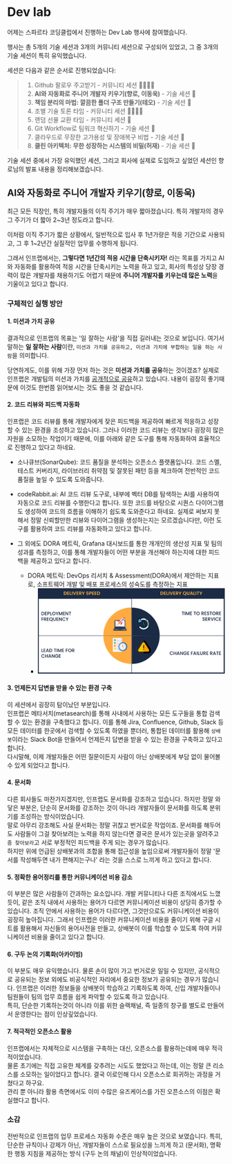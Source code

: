 # Dev lab

어제는 스파르타 코딩클럽에서 진행하는 Dev Lab 행사에 참여했습니다.

행사는 총 5개의 기술 세션과 3개의 커뮤니티 세션으로 구성되어 있었고, 그 중 3개의 기술 세션이 특히 유익했습니다.

세션은 다음과 같은 순서로 진행되었습니다:

> 1. Github 팔로우 주고받기 - 커뮤니티 세션 👨‍👩‍👧‍👦
> 2. **AI와 자동화로 주니어 개발자 키우기(향로, 이동욱)** - 기술 세션 🎤
> 3. **책임 분리의 마법: 깔끔한 폴더 구조 만들기(테오)** - 기술 세션 🎤
> 4. 조별 기술 토론 타임 - 커뮤니티 세션 👨‍👩‍👧‍👦
> 5. 랜덤 선물 교환 타임 - 커뮤니티 세션 🎁
> 6. Git Workflow로 팀워크 혁신하기 - 기술 세션 🎤
> 7. 클라우드로 무장한 고가용성 및 장애복구 비법 - 기술 세션 🎤
> 8. **클린 아키텍처: 무한 성장하는 시스템의 비밀(허재)** - 기술 세션 🎤

기술 세션 중에서 가장 유익했던 세션, 그리고 회사에 실제로 도입하고 싶었던 세션인 향로님의 발표 내용을 정리해보겠습니다.

## AI와 자동화로 주니어 개발자 키우기(향로, 이동욱)

최근 모든 직장인, 특히 개발자들의 이직 주기가 매우 짧아졌습니다. 특히 개발자의 경우 그 주기가 더 짧아 2~3년 정도라고 합니다.

이처럼 이직 주기가 짧은 상황에서, 일반적으로 입사 후 1년가량은 적응 기간으로 사용되고, 그 후 1~2년간 실질적인 업무를 수행하게 됩니다.

그래서 인프랩에서는, **그렇다면 1년간의 적응 시간을 단축시키자!** 라는 목표를 가지고 AI와 자동화를 활용하여 적응 시간을 단축시키는 노력을 하고 있고, 회사의 특성상 당장 경력이 많은 개발자를 채용하기도 어렵기 때문에 **주니어 개발자를 키우는데 많은 노력**을 기울이고 있다고 합니다.

### 구체적인 실행 방안

#### 1. 미션과 가치 공유

결과적으로 인프랩의 목표는 '일 잘하는 사람'을 직접 길러내는 것으로 보입니다. 여기서 말하는 **일 잘하는 사람**이란, `미션과 가치를 공유하고, 미션과 가치에 부합하는 일을 하는 사람`을 의미합니다.

당연하게도, 이를 위해 가장 먼저 하는 것은 **미션과 가치를 공유**하는 것이겠죠? 실제로 인프랩은 개발팀의 미션과 가치를 [공개적으로 공유](https://tech.inflab.com/20231117-devteam-value/)하고 있습니다. 내용이 굉장히 좋기때문에 이것도 한번쯤 읽어보시는 것도 좋을 것 같습니다.

#### 2. 코드 리뷰와 피드백 자동화

인프랩은 코드 리뷰를 통해 개발자에게 잦은 피드백을 제공하여 빠르게 적응하고 성장 할 수 있는 환경을 조성하고 있습니다. 그러나 이러한 코드 리뷰는 생각보다 굉장히 많은 자원을 소모하는 작업이기 때문에, 이를 아래와 같은 도구를 통해 자동화하여 효율적으로 진행하고 있다고 하네요.

- 소나큐브(SonarQube): 코드 품질을 분석하는 오픈소스 플랫폼입니다. 코드 스멜, 테스트 커버리지, 라이브러리 취약점 및 잘못된 패턴 등을 체크하여 전반적인 코드 품질을 높일 수 있도록 도와줍니다.

- codeRabbit.ai: AI 코드 리뷰 도구로, 내부에 벡터 DB를 탐색하는 AI를 사용하여 자동으로 코드 리뷰를 수행한다고 합니다. 또한 코드를 바탕으로 시퀀스 다이어그램도 생성하여 코드의 흐름을 이해하기 쉽도록 도와준다고 하네요. 실제로 써보지 못해서 정말 신뢰할만한 리뷰와 다이어그램을 생성하는지는 모르겠습니다만, 이런 도구를 활용하여 코드 리뷰를 자동화하고 있다고 합니다.

- 그 외에도 DORA 메트릭, Grafana 대시보드를 통한 개개인의 생산성 지표 및 팀의 성과를 측정하고, 이를 통해 개발자들이 어떤 부분을 개선해야 하는지에 대한 피드백을 제공하고 있다고 합니다.
  - DORA 메트릭: DevOps 리서치 & Assessment(DORA)에서 제안하는 지표로, 소프트웨어 개발 및 배포 프로세스의 성숙도를 측정하는 지표
    - ![alt text](image.png)

#### 3. 언제든지 답변을 받을 수 있는 환경 구축

이 세션에서 굉장히 탐이났던 부분입니다.  
인프랩은 메타서치(metasearch)를 통해 사내에서 사용하는 모든 도구들을 통합 검색할 수 있는 환경을 구축했다고 합니다. 이를 통해 Jira, Confluence, Github, Slack 등 모든 데이터를 한곳에서 검색할 수 있도록 하였을 뿐더러, 통합된 데이터를 활용해 `상배봇`이라는 Slack Bot을 만들어서 언제든지 답변을 받을 수 있는 환경을 구축하고 있다고 합니다.  
다시말해, 이제 개발자들은 어떤 질문이든지 사람이 아닌 상배봇에게 부담 없이 물어볼 수 있게 되었다고 합니다.

#### 4. 문서화

다른 회사들도 마찬가지겠지만, 인프랩도 문서화를 강조하고 있습니다. 하지만 정말 와닿은 부분은, 단순히 문서화를 강조하는 것이 아니라 개발자들이 문서화를 하도록 분위기를 조성하는 방식이었습니다.  
말로 아무리 강조해도 사실 문서화는 정말 귀찮고 번거로운 작업이죠. 문서화를 해두어도 사람들이 그걸 찾아보려는 노력을 하지 않는다면 결국은 문서가 있는곳을 알려주고 `좀 찾아보라`고 서로 부정적인 피드백을 주게 되는 경우가 많습니다.  
하지만 위에 언급된 상배봇과의 조합을 통해 접근성을 높임으로써 개발자들이 정말 '문서를 작성해두면 내가 편해지는구나' 라는 것을 스스로 느끼게 하고 있다고 합니다.

#### 5. 정확한 용어정리를 통한 커뮤니케이션 비용 감소

이 부분은 많은 사람들이 간과하는 요소입니다. 개발 커뮤니티나 다른 조직에서도 느꼈듯이, 같은 조직 내에서 사용하는 용어가 다르면 커뮤니케이션 비용이 상당히 증가할 수 있습니다.
조직 안에서 사용하는 용어가 다르다면, 그것만으로도 커뮤니케이션 비용이 굉장히 높아집니다. 그래서 인프랩은 이러한 커뮤니케이션 비용을 줄이기 위해 구글 시트를 활용해서 자신들의 용어사전을 만들고, 상배봇이 이를 학습할 수 있도록 하여 커뮤니케이션 비용을 줄이고 있다고 합니다.

#### 6. 구두 논의 기록화(아카이빙)

이 부분도 매우 유익했습니다. 물론 손이 많이 가고 번거로운 일일 수 있지만, 공식적으로 공유되는 정보 외에도 비공식적인 자리에서 중요한 정보가 공유되는 경우가 많습니다. 인프랩은 이러한 정보들을 상배봇이 학습하고 기록하도록 하여, 신입 개발자들이나 팀원들이 팀의 업무 흐름을 쉽게 파악할 수 있도록 하고 있습니다.  
특히, 단순한 기록하는것이 아니라 이를 위한 슬랙채널, 즉 일종의 창구를 별도로 만들어서 운영한다는 점이 인상깊었습니다.

#### 7. 적극적인 오픈소스 활용

인프랩에서는 자체적으로 시스템을 구축하는 대신, 오픈소스를 활용하는데에 매우 적극적이었습니다.  
물론 초기에는 직접 고유한 체계를 갖추려는 시도도 했었다고 하는데, 이는 정말 큰 리소스를 소모하는 일이었다고 합니다. 결국 이로인해 다시 오픈소스로 회귀하는 과정을 거쳤다고 하구요.  
관리 뿐 아니라 활용 측면에서도 이미 수많은 유즈케이스를 가진 오픈소스의 이점은 확실했다고 합니다.

### 소감

전반적으로 인프랩의 업무 프로세스 자동화 수준은 매우 높은 것으로 보였습니다. 특히, 단순한 규칙이나 강제가 아닌, 개발자들이 스스로 필요성을 느끼게 하고 (문서화), 명확한 행동 지침을 제공하는 방식 (구두 논의 채널)이 인상적이었습니다.
